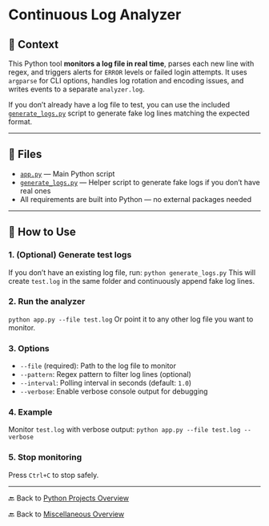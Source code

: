 # Continuous Log Analyzer

## 📌 Context

This Python tool **monitors a log file in real time**, parses each new line with regex, and triggers alerts for `ERROR` levels or failed login attempts. It uses `argparse` for CLI options, handles log rotation and encoding issues, and writes events to a separate `analyzer.log`.

If you don’t already have a log file to test, you can use the included [`generate_logs.py`](generate_logs.py) script to generate fake log lines matching the expected format.

---

## 📁 Files

- [`app.py`](app.py) — Main Python script
- [`generate_logs.py`](generate_logs.py) — Helper script to generate fake logs if you don’t have real ones
- All requirements are built into Python — no external packages needed

---

## 🚀 How to Use

### 1. **(Optional) Generate test logs**
If you don’t have an existing log file, run:
`python generate_logs.py`
This will create `test.log` in the same folder and continuously append fake log lines.

### 2. **Run the analyzer**
`python app.py --file test.log`
Or point it to any other log file you want to monitor.

### 3. **Options**

* `--file` (required): Path to the log file to monitor
* `--pattern`: Regex pattern to filter log lines (optional)
* `--interval`: Polling interval in seconds (default: `1.0`)
* `--verbose`: Enable verbose console output for debugging

### 4. **Example**
Monitor `test.log` with verbose output:
`python app.py --file test.log --verbose`

### 5. **Stop monitoring**
Press `Ctrl+C` to stop safely.

---

🔙 Back to [Python Projects Overview](../README.md)

🔙 Back to [Miscellaneous Overview](README.md)
